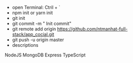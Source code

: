 - open Terminal: Ctril + `
- npm init or yarn init
- git init
- git commit -m " Init commit"
- git remote add origin https://github.com/ntmanhat-full-stack/app_cocial.git
- git push -u origin master
- descriptions


NodeJS
MongoDB
Express
TypeScript
